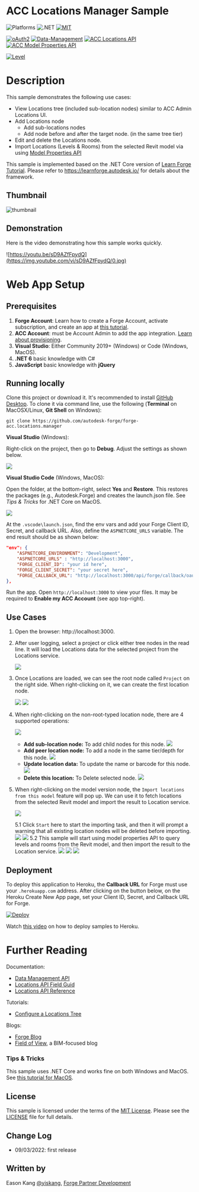 # ACC Locations Manager Sample

![Platforms](https://img.shields.io/badge/platform-Windows|MacOS-lightgray.svg)
![.NET](https://img.shields.io/badge/.NET%20-6.0-blue.svg)
[![MIT](https://img.shields.io/badge/License-MIT-blue.svg)](http://opensource.org/licenses/MIT)

[![oAuth2](https://img.shields.io/badge/oAuth2-v1-green.svg)](http://forge.autodesk.com/)
[![Data-Management](https://img.shields.io/badge/Data%20Management-v1-green.svg)](http://forge.autodesk.com/)
[![ACC Locations API](https://img.shields.io/badge/ACC%20Locations%20api-v1-green.svg)](https://forge.autodesk.com/en/docs/acc/v1/reference/http/locations-nodes-GET/)
[![ACC Model Properties API](https://img.shields.io/badge/ACC%20Model%20Properties%20api-v1-green.svg)](https://forge.autodesk.com/en/docs/acc/v1/reference/http/index-v2-index-fields-get/)

[![Level](https://img.shields.io/badge/Level-Intermediate-blue.svg)](http://developer.autodesk.com/)

# Description

This sample demonstrates the following use cases:

* View Locations tree (included sub-location nodes) similar to ACC Admin Locations UI.
* Add Locations node
  * Add sub-locations nodes
  * Add node before and after the target node. (in the same tree tier)
* Edit and delete the Locations node.
* Import Locations (Levels & Rooms) from the selected Revit model via using [Model Properties API](https://forge.autodesk.com/en/docs/acc/v1/reference/http/index-v2-index-fields-get/)

This sample is implemented based on the .NET Core version of [Learn Forge Tutorial](https://github.com/Autodesk-Forge/learn.forge.viewhubmodels/tree/netcore). Please refer to https://learnforge.autodesk.io/ for details about the framework.

## Thumbnail

![thumbnail](.readme/thumbnail.png)

## Demonstration

Here is the video demonstrating how this sample works quickly.

![https://youtu.be/sD9AZfFpydQ](https://img.youtube.com/vi/sD9AZfFpydQ/0.jpg)

# Web App Setup

## Prerequisites

1. **Forge Account**: Learn how to create a Forge Account, activate subscription, and create an app at [this tutorial](http://learnforge.autodesk.io/#/account/). 
2. **ACC Account**: must be Account Admin to add the app integration. [Learn about provisioning](https://forge.autodesk.com/blog/bim-360-docs-provisioning-forge-apps).
3. **Visual Studio**: Either Community 2019+ (Windows) or Code (Windows, MacOS).
4. **.NET 6** basic knowledge with C#
5. **JavaScript** basic knowledge with **jQuery**

## Running locally

Clone this project or download it. It's recommended to install [GitHub Desktop](https://desktop.github.com/). To clone it via command line, use the following (**Terminal** on MacOSX/Linux, **Git Shell** on Windows):

    git clone https://github.com/autodesk-forge/forge-acc.locations.manager

**Visual Studio** (Windows):

Right-click on the project, then go to **Debug**. Adjust the settings as shown below.

![](Autodesk.Forge/wwwroot/img/readme/visual_studio_settings.png) 

**Visual Studio Code** (Windows, MacOS):

Open the folder, at the bottom-right, select **Yes** and **Restore**. This restores the packages (e.g., Autodesk.Forge) and creates the launch.json file. See *Tips & Tricks* for .NET Core on MacOS.

![](Autodesk.Forge/wwwroot/img/readme/visual_code_restore.png)

At the `.vscode\launch.json`, find the env vars and add your Forge Client ID, Secret, and callback URL. Also, define the `ASPNETCORE_URLS` variable. The end result should be as shown below:

```json
"env": {
    "ASPNETCORE_ENVIRONMENT": "Development",
    "ASPNETCORE_URLS" : "http://localhost:3000",
    "FORGE_CLIENT_ID": "your id here",
    "FORGE_CLIENT_SECRET": "your secret here",
    "FORGE_CALLBACK_URL": "http://localhost:3000/api/forge/callback/oauth",
},
```

Run the app. Open `http://localhost:3000` to view your files. It may be required to **Enable my ACC Account** (see app top-right).

## Use Cases

1. Open the browser: http://localhost:3000.
2. After user logging, select a project or click either tree nodes in the read line. It will load the Locations data for the selected project from the Locations service.

    ![](.readme/open-locations-tree.png)

3. Once Locations are loaded, we can see the root node called `Project` on the right side. When right-clicking on it, we can create the first location node.

    ![](.readme/create-first-location-node.png)
    ![](.readme/create-first-location-node-2.png)

4. When right-clicking on the non-root-typed location node, there are 4 supported operations:

    ![](.readme/node-operations.png)

    * **Add sub-location node:** To add child nodes for this node.
        ![](.readme/node-operations-1.png)
    * **Add peer location node:** To add a node in the same tier/depth for this node.
        ![](.readme/node-operations-2.png)
    * **Update location data:** To update the name or barcode for this node.
        ![](.readme/node-operations-3.png)
    * **Delete this location:** To Delete selected node.
        ![](.readme/node-operations-4.png)

5. When right-clicking on the model version node, the `Import locations from this model` feature will pop up. We can use it to fetch locations from the selected Revit model and import the result to Location service.

    ![](.readme/import-locations-from-model.png)

    5.1 Click `Start` here to start the importing task, and then it will prompt a warning that all existing location nodes will be deleted before importing. 
        ![](.readme/import-locations-from-model-1.png)
        ![](.readme/import-locations-from-model-2.png)
    5.2 This sample will start using model properties API to query levels and rooms from the Revit model, and then import the result to the Location service.
        ![](.readme/import-locations-from-model-3.png)
        ![](.readme/import-locations-from-model-4.png)
        ![](.readme/import-locations-from-model-5.png)

## Deployment

To deploy this application to Heroku, the **Callback URL** for Forge must use your `.herokuapp.com` address. After clicking on the button below, on the Heroku Create New App page, set your Client ID, Secret, and Callback URL for Forge.

[![Deploy](https://www.herokucdn.com/deploy/button.svg)](https://heroku.com/deploy?template=https://github.com/Autodesk-Forge/forge-acc.locations.manager)

Watch [this video](https://www.youtube.com/watch?v=Oqa9O20Gj0c) on how to deploy samples to Heroku.

# Further Reading

Documentation:

- [Data Management API](https://forge.autodesk.com/en/docs/data/v2/overview/)
- [Locations API Field Guid](https://forge.autodesk.com/en/docs/acc/v1/overview/field-guide/locations/)
- [Locations API Reference](https://forge.autodesk.com/en/docs/acc/v1/reference/http/locations-nodes-GET/)

Tutorials:

- [Configure a Locations Tree](https://forge.autodesk.com/en/docs/acc/v1/tutorials/locations/)

Blogs:

- [Forge Blog](https://forge.autodesk.com/apis-and-services/autodesk-construction-cloud-acc-apis)
- [Field of View](https://fieldofviewblog.wordpress.com/), a BIM-focused blog

### Tips & Tricks

This sample uses .NET Core and works fine on both Windows and MacOS. See [this tutorial for MacOS](https://github.com/augustogoncalves/dotnetcoreheroku).

## License

This sample is licensed under the terms of the [MIT License](http://opensource.org/licenses/MIT). Please see the [LICENSE](LICENSE) file for full details.

## Change Log
- 09/03/2022: first release

## Written by

Eason Kang [@yiskang](https://twitter.com/yiskang), [Forge Partner Development](http://forge.autodesk.com)
